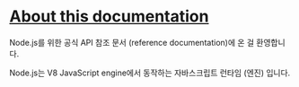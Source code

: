   # [About this documentation](https://nodejs.org/dist/latest-v18.x/docs/api/documentation.html)

Node.js를 위한 공식 API 참조 문서 (reference documentation)에 온 걸 환영합니다.

Node.js는 V8 JavaScript engine에서 동작하는 자바스크립트 런타임 (엔진) 입니다.
